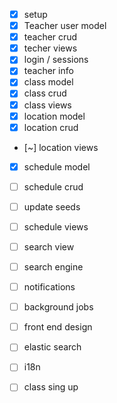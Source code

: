 - [x] setup
- [x] Teacher user model
- [x] teacher crud
- [x] techer views
- [x] login / sessions
- [x] teacher info
- [x] class model
- [x] class crud
- [x] class views
- [x] location model
- [x] location crud
- [~] location views
- [x] schedule model
- [ ] schedule crud
- [ ] update seeds
- [ ] schedule views
- [ ] search view
- [ ] search engine 
- [ ] notifications
- [ ] background jobs
- [ ] front end design
  
- [ ] elastic search
- [ ] i18n
- [ ] class sing up